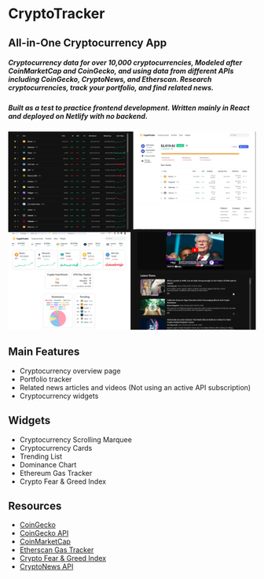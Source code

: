 # CryptoTracker
## All-in-One Cryptocurrency App
##### Cryptocurrency data for over 10,000 cryptocurrencies, Modeled after CoinMarketCap and CoinGecko, and using data from different APIs including CoinGecko, CryptoNews, and Etherscan. Research cryptocurrencies, track your portfolio, and find related news.
##### Built as a test to practice frontend development. Written mainly in React and deployed on Netlify with no backend.

![Example image](./src/assets/example.png)

## Main Features
- Cryptocurrency overview page
- Portfolio tracker
- Related news articles and videos (Not using an active API subscription)
- Cryptocurrency widgets

## Widgets
- Cryptocurrency Scrolling Marquee
- Cryptocurrency Cards
- Trending List
- Dominance Chart
- Ethereum Gas Tracker
- Crypto Fear & Greed Index

## Resources
- [CoinGecko](https://www.coingecko.com/)
- [CoinGecko API](https://www.coingecko.com/api/documentations/v3)
- [CoinMarketCap](https://coinmarketcap.com/)
- [Etherscan Gas Tracker](https://docs.etherscan.io/api-endpoints/gas-tracker)
- [Crypto Fear & Greed Index](https://alternative.me/crypto/fear-and-greed-index/)
- [CryptoNews API](https://cryptonews-api.com/)
